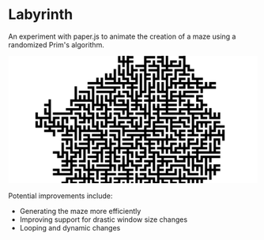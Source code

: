# Labyrinth
An experiment with paper.js to animate the creation of a maze using a randomized Prim's algorithm.

![](/maze.jpg)

Potential improvements include:
- Generating the maze more efficiently
- Improving support for drastic window size changes
- Looping and dynamic changes
